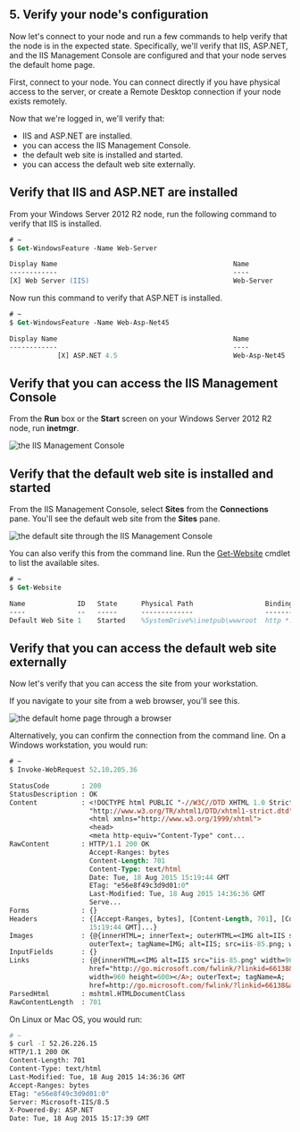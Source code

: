 ## 5. Verify your node's configuration

Now let's connect to your node and run a few commands to help verify that the node is in the expected state. Specifically, we'll verify that IIS, ASP.NET, and the IIS Management Console are configured and that your node serves the default home page.

First, connect to your node. You can connect directly if you have physical access to the server, or create a Remote Desktop connection if your node exists remotely.

Now that we're logged in, we'll verify that:

* IIS and ASP.NET are installed.
* you can access the IIS Management Console.
* the default web site is installed and started.
* you can access the default web site externally.

## Verify that IIS and ASP.NET are installed

From your Windows Server 2012 R2 node, run the following command to verify that IIS is installed.

```ps
# ~
$ Get-WindowsFeature -Name Web-Server

Display Name                                            Name                       Install State
------------                                            ----                       -------------
[X] Web Server (IIS)                                    Web-Server                     Installed
```

Now run this command to verify that ASP.NET is installed.

```ps
# ~
$ Get-WindowsFeature -Name Web-Asp-Net45

Display Name                                            Name                       Install State
------------                                            ----                       -------------
            [X] ASP.NET 4.5                             Web-Asp-Net45                  Installed
```

## Verify that you can access the IIS Management Console

From the **Run** box or the **Start** screen on your Windows Server 2012 R2 node, run **inetmgr**.

![the IIS Management Console](/assets/images/misc/iis_manager_start.png)

## Verify that the default web site is installed and started

From the IIS Management Console, select **Sites** from the **Connections** pane. You'll see the default web site from the **Sites** pane.

![the default site through the IIS Management Console](/assets/images/misc/iis_manager_default_site.png)

You can also verify this from the command line. Run the [Get-Website](https://technet.microsoft.com/en-us/library/ee807832.aspx) cmdlet to list the available sites.

```ps
# ~
$ Get-Website

Name             ID   State      Physical Path                  Bindings
----             --   -----      -------------                  --------
Default Web Site 1    Started    %SystemDrive%\inetpub\wwwroot  http *:80:
```

## Verify that you can access the default web site externally

Now let's verify that you can access the site from your workstation.

If you navigate to your site from a web browser, you'll see this.

![the default home page through a browser](/assets/images/misc/iis_default_home_page.png)

Alternatively, you can confirm the connection from the command line. On a Windows workstation, you would run:

```ps
# ~
$ Invoke-WebRequest 52.10.205.36

StatusCode        : 200
StatusDescription : OK
Content           : <!DOCTYPE html PUBLIC "-//W3C//DTD XHTML 1.0 Strict//EN"
                    "http://www.w3.org/TR/xhtml1/DTD/xhtml1-strict.dtd">
                    <html xmlns="http://www.w3.org/1999/xhtml">
                    <head>
                    <meta http-equiv="Content-Type" cont...
RawContent        : HTTP/1.1 200 OK
                    Accept-Ranges: bytes
                    Content-Length: 701
                    Content-Type: text/html
                    Date: Tue, 18 Aug 2015 15:19:44 GMT
                    ETag: "e56e8f49c3d9d01:0"
                    Last-Modified: Tue, 18 Aug 2015 14:36:36 GMT
                    Serve...
Forms             : {}
Headers           : {[Accept-Ranges, bytes], [Content-Length, 701], [Content-Type, text/html], [Date, Tue, 18 Aug 2015
                    15:19:44 GMT]...}
Images            : {@{innerHTML=; innerText=; outerHTML=<IMG alt=IIS src="iis-85.png" width=960 height=600>;
                    outerText=; tagName=IMG; alt=IIS; src=iis-85.png; width=960; height=600}}
InputFields       : {}
Links             : {@{innerHTML=<IMG alt=IIS src="iis-85.png" width=960 height=600>; innerText=; outerHTML=<A
                    href="http://go.microsoft.com/fwlink/?linkid=66138&amp;clcid=0x409"><IMG alt=IIS src="iis-85.png"
                    width=960 height=600></A>; outerText=; tagName=A;
                    href=http://go.microsoft.com/fwlink/?linkid=66138&amp;clcid=0x409}}
ParsedHtml        : mshtml.HTMLDocumentClass
RawContentLength  : 701
```

On Linux or Mac OS, you would run:

```bash
# ~
$ curl -I 52.26.226.15
HTTP/1.1 200 OK
Content-Length: 701
Content-Type: text/html
Last-Modified: Tue, 18 Aug 2015 14:36:36 GMT
Accept-Ranges: bytes
ETag: "e56e8f49c3d9d01:0"
Server: Microsoft-IIS/8.5
X-Powered-By: ASP.NET
Date: Tue, 18 Aug 2015 15:17:39 GMT
```
